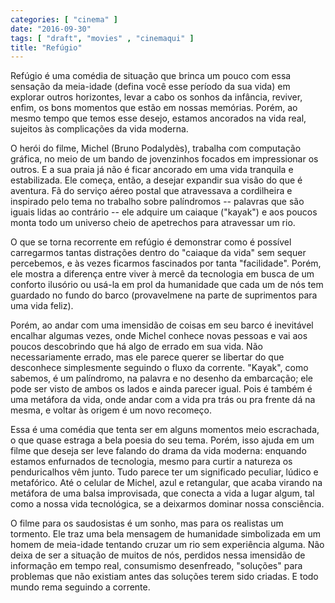 ```yaml
---
categories: [ "cinema" ]
date: "2016-09-30"
tags: [ "draft", "movies" , "cinemaqui" ]
title: "Refúgio"
---
```

Refúgio é uma comédia de situação que brinca um pouco com essa
sensação da meia-idade (defina você esse período da sua vida)
em explorar outros horizontes, levar a cabo os sonhos da infância,
reviver, enfim, os bons momentos que estão em nossas memórias. Porém,
ao mesmo tempo que temos esse desejo, estamos ancorados na vida real,
sujeitos às complicações da vida moderna.

O herói do filme, Michel (Bruno Podalydès), trabalha com computação
gráfica, no meio de um bando de jovenzinhos focados em impressionar os
outros. E a sua praia já não é ficar ancorado em uma vida tranquila e
estabilizada. Ele começa, então, a desejar expandir sua visão do que é
aventura. Fã do serviço aéreo postal que atravessava a cordilheira e
inspirado pelo tema no trabalho sobre palíndromos -- palavras que são
iguais lidas ao contrário -- ele adquire um caiaque ("kayak") e aos
poucos monta todo um universo cheio de apetrechos para atravessar um rio.

O que se torna recorrente em refúgio é demonstrar como é
possível carregarmos tantas distrações dentro do "caiaque da vida"
sem sequer percebemos, e às vezes ficarmos fascinados por tanta
"facilidade". Porém, ele mostra a diferença entre viver à mercê
da tecnologia em busca de um conforto ilusório ou usá-la em prol
da humanidade que cada um de nós tem guardado no fundo do barco
(provavelmene na parte de suprimentos para uma vida feliz).

Porém, ao andar com uma imensidão de coisas em seu barco é inevitável
encalhar algumas vezes, onde Michel conhece novas pessoas e vai aos poucos
descobrindo que há algo de errado em sua vida. Não necessariamente
errado, mas ele parece querer se libertar do que desconhece simplesmente
seguindo o fluxo da corrente. "Kayak", como sabemos, é um palíndromo,
na palavra e no desenho da embarcação; ele pode ser visto de ambos os
lados e ainda parecer igual. Pois é também é uma metáfora da vida,
onde andar com a vida pra trás ou pra frente dá na mesma, e voltar
às origem é um novo recomeço.

Essa é uma comédia que tenta ser em alguns momentos meio escrachada,
o que quase estraga a bela poesia do seu tema. Porém, isso ajuda em um
filme que deseja ser leve falando do drama da vida moderna:  enquando
estamos enfurnados de tecnologia, mesmo para curtir a natureza os
penduricalhos vêm junto. Tudo parece ter um significado peculiar,
lúdico e metafórico. Até o celular de Michel, azul e retangular,
que acaba virando na metáfora de uma balsa improvisada, que conecta a
vida a lugar algum, tal como a nossa vida tecnológica, se a deixarmos
dominar nossa consciência.

O filme para os saudosistas é um sonho, mas para os realistas um
tormento. Ele traz uma bela mensagem de humanidade simbolizada em um
homem de meia-idade tentando cruzar um rio sem experiência alguma. Não
deixa de ser a situação de muitos de nós, perdidos nessa imensidão
de informação em tempo real, consumismo desenfreado, "soluções" para
problemas que não existiam antes das soluções terem sido criadas. E
todo mundo rema seguindo a corrente.

